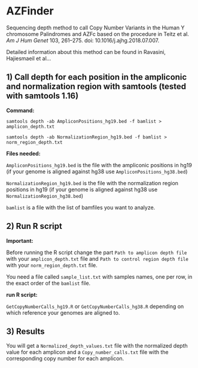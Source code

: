 # AZFinder

Sequencing depth  method to call Copy Number Variants in the Human Y chromosome Palindromes and AZFc based on the procedure in Teitz et al. *Am J Hum Genet* 103, 261–275. doi: 10.1016/j.ajhg.2018.07.007.

Detailed information about this method can be found in Ravasini, Hajiesmaeil et al...



## 1) Call depth for each position in the ampliconic and normalization region with samtools (tested with samtools 1.16)

   **Command:**

   ```samtools depth -ab AmpliconPositions_hg19.bed -f bamlist > amplicon_depth.txt```
   
   ```samtools depth -ab NormalizationRegion_hg19.bed -f bamlist > norm_region_depth.txt```
   
   **Files needed:**
   
   ```AmpliconPositions_hg19.bed``` is the file with the ampliconic positions in hg19 (if your genome is aligned against hg38 use  ```AmpliconPositions_hg38.bed```)
   
   ```NormalizationRegion_hg19.bed``` is the file with the normalization region positions in hg19 (if your genome is aligned against hg38 use  ```NormalizationRegion_hg38.bed```)
   
   ```bamlist``` is a file with the list of bamfiles you want to analyze.
   
## 2) Run R script

   **Important:**
   
   Before running the R script change the part ```Path to amplicon depth file``` with your ```amplicon_depth.txt``` file and ```Path to control region depth file``` with your ```norm_region_depth.txt``` file.
   
   You need a file called ```sample_list.txt``` with samples names, one per row, in the exact order of the ```bamlist``` file.
   
   **run R script:**

   ```GetCopyNumberCalls_hg19.R``` or ```GetCopyNumberCalls_hg38.R``` depending on which reference your genomes are aligned to. 
   
## 3) Results

   You will get a ```Normalized_depth_values.txt``` file with the normalized depth value for each amplicon and a ```Copy_number_calls.txt``` file with the corresponding copy number for each amplicon.
   
   
   
